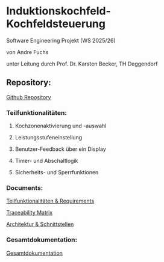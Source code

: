 # Induktionskochfeld-Kochfeldsteuerung
Software Engineering Projekt (WS 2025/26)

von Andre Fuchs 

unter Leitung durch Prof. Dr. Karsten Becker, TH Deggendorf

## Repository:

[Github Repository](https://github.com/andrefuchs3/Software-Engineering-Induktionskochfeld-Kochfeldsteuerung)

### Teilfunktionalitäten:

1. Kochzonenaktivierung und -auswahl
   
2. Leistungsstufeneinstellung

3. Benutzer-Feedback über ein Display

4. Timer- und Abschaltlogik

5. Sicherheits- und Sperrfunktionen

### Documents:
[Teilfunktionalitäten & Requirements](https://docs.google.com/document/d/1fcB6lD7UYdoFPmOvb0pDuFdhhsP66SvboaUPQ7lgKc8/edit?usp=sharing)

[Traceability Matrix](https://docs.google.com/spreadsheets/d/1D1JOeRtp_v65UR6-8XR4Qe0IuIOz1JcNGKBrt2488po/edit?usp=sharing)

[Architektur & Schnittstellen](https://docs.google.com/document/d/1PQW-ZK98nYdIIIZ21cZv-FEuan23-nfitycxM-afnTc/edit?usp=sharing)

### Gesamtdokumentation:

[Gesamtdokumentation](https://docs.google.com/document/d/1BBX9oYgXDuBI6Z1qmw-0XM_waEn3dmDBT-EJVYNez3g/edit?usp=sharing)
